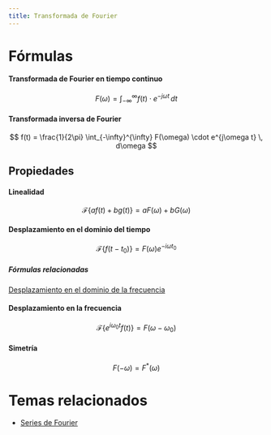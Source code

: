 ```yaml
---
title: Transformada de Fourier
---
```


# Fórmulas

#### Transformada de Fourier en tiempo continuo

$$
F(\omega) = \int_{-\infty}^{\infty} f(t) \cdot e^{-j\omega t} \, dt
$$

#### Transformada inversa de Fourier

$$
f(t) = \frac{1}{2\pi} \int_{-\infty}^{\infty} F(\omega) \cdot e^{j\omega t} \, d\omega
$$

## Propiedades

#### Linealidad

$$\mathcal{F}\{af(t) + bg(t)\} = aF(\omega) + bG(\omega)$$

#### Desplazamiento en el dominio del tiempo

$$\mathcal{F}\{f(t - t_0)\} = F(\omega)e^{-i\omega t_0}$$

##### Fórmulas relacionadas

[Desplazamiento en el dominio de la frecuencia](#desplazamiento-en-la-frecuencia)

#### Desplazamiento en la frecuencia

$$\mathcal{F}\{e^{i\omega_0 t}f(t)\} = F(\omega - \omega_0)$$

#### Simetría

$$F(-\omega) = F^*(\omega)$$

# Temas relacionados

- [Series de Fourier](Series%20de%20Fourier.md)
